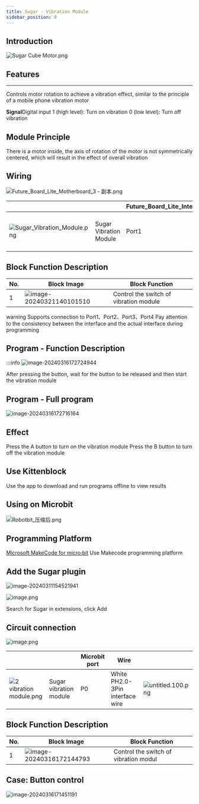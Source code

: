 ```yaml
---
title: Sugar - Vibration Module
sidebar_position: 9
---
```

## Introduction

![Sugar Cube Motor.png](https://learn.kittenbot.cn/2024md_pic/1698287532183-366309ef-d990-40b9-af37-553d1959ba62.png)

## Features

---

Controls motor rotation to achieve a vibration effect, similar to the principle of a mobile phone vibration motor

**Signal**Digital input
1 (high level): Turn on vibration 
0 (low level): Turn off vibration

## Module Principle

There is a motor inside, the axis of rotation of the motor is not symmetrically centered, which will result in the effect of overall vibration

## Wiring

![Future_Board_Lite_Motherboard_3 - 副本.png](https://learn.kittenbot.cn/2024md_pic/1698288934990-45c33ef9-8b83-4926-b5bb-f20911f5a61c.png)

|                                                                                                                           |                        | Future_Board_Lite_Interface | Wire                            |                                                                                                                 |
| ------------------------------------------------------------------------------------------------------------------------- | ---------------------- | --------------------------- | ------------------------------- | --------------------------------------------------------------------------------------------------------------- |
| ![Sugar_Vibration_Module.png](https://learn.kittenbot.cn/2024md_pic/1698287532183-366309ef-d990-40b9-af37-553d1959ba62.png) | Sugar Vibration Module | Port1                       | White PH2.0-3Pin Interface Wire | ![untitled.100.png](https://learn.kittenbot.cn/2024md_pic/1694663456622-fdd52039-7a0c-451f-96a0-feabdc797516.png) |

## Block Function Description

| No. | Block Image                                                                                 | Block Function                         |
| --- | ------------------------------------------------------------------------------------------- | -------------------------------------- |
| 1   | ![image-20240321140101510](https://learn.kittenbot.cn/2024md_pic/image-20240321140101510.png) | Control the switch of vibration module |

warning
Supports connection to Port1、Port2、Port3、Port4
Pay attention to the consistency between the interface and the actual interface during programming

## Program - Function Description

:::info
![image-20240316172724944](https://learn.kittenbot.cn/2024md_pic/image-20240316172724944.png)

After pressing the button, wait for the button to be released and then start the vibration module

## Program - Full program

![image-20240316172716164](https://learn.kittenbot.cn/2024md_pic/image-20240316172716164.png)

## Effect

Press the A button to turn on the vibration module 
Press the B button to turn off the vibration module

## Use Kittenblock

Use the app to download and run programs offline to view results

## Using on Microbit

![Robotbit_压缩后.png](https://learn.kittenbot.cn/2024md_pic/1709112761000-c84282ba-fe71-45c1-8ad4-8e7f6fc4738f.png)

## Programming Platform

[Microsoft MakeCode for micro:bit](https://makecode.microbit.org/#editor) 
Use Makecode programming platform

## Add the Sugar plugin

![image-20240311154521941](https://learn.kittenbot.cn/2024md_pic/image-20240311154521941.png)

![image.png](https://learn.kittenbot.cn/2024md_pic/1709111641678-73b61119-c29c-4b48-add7-375ce9a15935.png)

Search for Sugar in extensions, click Add

## Circuit connection

![image.png](https://learn.kittenbot.cn/2024md_pic/1709782569408-b31b39a1-d115-4f31-8315-a0240273e7bb.png)

|                                                                                                                       |                        | Microbit port | Wire                            |                                                                                                                 |
| --------------------------------------------------------------------------------------------------------------------- | ---------------------- | ------------- | ------------------------------- | --------------------------------------------------------------------------------------------------------------- |
| ![2 vibration module.png](https://learn.kittenbot.cn/2024md_pic/1709792663875-77566f8d-5300-4a38-8017-9ee42410b1ba.png) | Sugar vibration module | P0            | White PH2.0-3Pin interface wire | ![untitled.100.png](https://learn.kittenbot.cn/2024md_pic/1694663456622-fdd52039-7a0c-451f-96a0-feabdc797516.png) |

## Block Function Description

| No. | Block Image                                                                                 | Block Function                        |
| --- | ------------------------------------------------------------------------------------------- | ------------------------------------- |
| 1   | ![image-20240316172144793](https://learn.kittenbot.cn/2024md_pic/image-20240316172144793.png) | Control the switch of vibration modul |

## Case: Button control

![image-20240316171451191](https://learn.kittenbot.cn/2024md_pic/image-20240316171451191.png)
